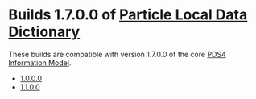# Builds 1.7.0.0 of [Particle Local Data Dictionary](../../src)

These builds are compatible with version 1.7.0.0 of the core [PDS4 Information Model](https://pds.nasa.gov/pds4/doc/im/).

- [1.0.0.0](1.0.0.0)
- [1.1.0.0](1.1.0.0)